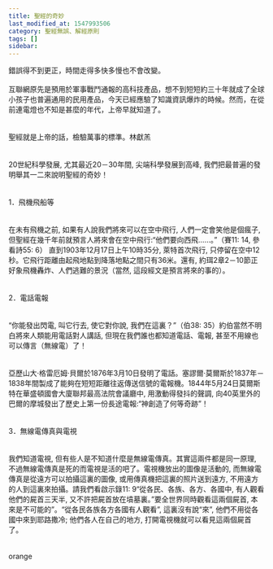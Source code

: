 ```yaml
---
title: 聖經的奇妙
last_modified_at: 1547993506
category: 聖經無誤、解經原則
tags: []
sidebar: 
---
```


<p>錯誤得不到更正，時間走得多快多慢也不會改變。<br/><br/>互聯網原先是預用於軍事戰鬥通報的高科技產品，想不到短短約三十年就成了全球小孩子也普遍通用的民用產品，今天已經應驗了知識資訊爆炸的時候。然而，在從前連電燈也不知是甚麼的年代，上帝早就知道了。<br/><br/><br/>聖經就是上帝的話，檢驗萬事的標準。<!--more-->林獻羔<br/><br/><br/>20世紀科學發展, 尤其最近20－30年間, 尖端科學發展到高峰, 我們把最普遍的發明舉其一二來說明聖經的奇妙！<br/><br/><br/>1．飛機飛船等 <br/><br/><br/>在未有飛機之前, 如果有人說我們將來可以在空中飛行, 人們一定會笑他是個瘋子, 但聖經在幾千年前就預言人將來會在空中飛行:“他們要向西飛……。”（賽11: 14, 參看詩55: 6） 直到1903年12月17日上午10時35分, 萊特首次飛行, 只停留在空中12秒。它飛行距離由起飛地點到降落地點之間只有36米。還有, 約珥2章2－10節正好象飛機轟炸、人們逃難的景況（當然, 這段經文是預言將來的事的）。<br/><br/><br/>2．電話電報 <br/><br/><br/>“你能發出閃電, 叫它行去, 使它對你說, 我們在這裏？”（伯38: 35）約伯當然不明白將來人類能用電話對人講話, 但現在我們誰也都知道電話、電報, 甚至不用線也可以傳言（無線電）了！<br/><br/><br/>亞歷山大·格雷厄姆·貝爾於1876年3月10日發明了電話。塞謬爾·莫爾斯於1837年－1838年間製成了能夠在短短距離往返傳送信號的電報機。1844年5月24日莫爾斯特在華盛頓國會大廈聯邦最高法院會議廳中, 用激動得發抖的聲調, 向40英里外的巴爾的摩城發出了歷史上第一份長途電報:“神創造了何等奇跡”！<br/><br/><br/>3．無線電傳真與電視<br/><br/><br/>我們知道電視, 但有些人是不知道什麼是無線電傳真。其實這兩件都是同一原理, 不過無線電傳真是死的而電視是活的吧了。電視機放出的圖像是活動的, 而無線電傳真是從遠方可以拍攝這裏的圖像, 或用傳真機把這裏的照片送到遠方, 不用遠方的人到這裏來拍攝。請我們看啟示錄11: 9“從各民、各族、各方、各國中, 有人觀看他們的屍首三天半, 又不許把屍首放在墳墓裏。”要全世界同時觀看這兩個屍首, 本來是不可能的”。“從各民各族各方各國有人觀看”, 這裏沒有說“來”, 他們不用從各國中來到耶路撒冷; 他們各人在自己的地方, 打開電視機就可以看見這兩個屍首了。<br/><br/><br/>orange<br/></p><p> </p><br/><br/><br/>